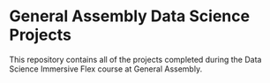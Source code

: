 # General Assembly Data Science Projects
This repository contains all of the projects completed during the Data Science Immersive Flex course at General Assembly.
